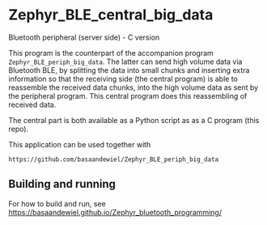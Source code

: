 # Zephyr_BLE_central_big_data

Bluetooth peripheral (server side) - C version

This program is the counterpart of the accompanion program ```Zephyr_BLE_periph_big_data```. The latter can send high volume data via Bluetooth BLE, by splitting the data into small chunks and inserting extra information so that the receiving side (the central program) is able to reassemble the received data chunks, into the high volume data as sent by the peripheral program. This central program does this reassembling of received data.

The central part is both available as a Python script as as a C program (this repo).

This application can be used together with

    https://github.com/basaandewiel/Zephyr_BLE_periph_big_data
    
    
## Building and running
For how to build and run, see https://basaandewiel.github.io/Zephyr_bluetooth_programming/
